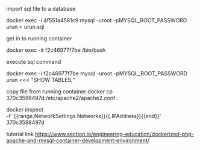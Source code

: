 import sql file to a database

docker exec -i 4f551a4581c9 mysql -uroot -pMYSQL_ROOT_PASSWORD urun < urun.sql
 
get in to running container

docker exec -it f2c46977f7be /bin/bash

execute sql command

docker exec -i f2c46977f7be mysql -uroot -pMYSQL_ROOT_PASSWORD urun  <<< "SHOW TABLES;"

copy file from running container
docker cp 370c3598497d:/etc/apache2/apache2.conf .

docker inspect \
  -f '{{range.NetworkSettings.Networks}}{{.IPAddress}}{{end}}' 370c3598497d

tutorial link
https://www.section.io/engineering-education/dockerized-php-apache-and-mysql-container-development-environment/